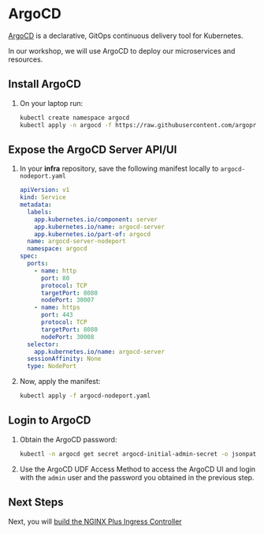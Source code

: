 # ArgoCD

[ArgoCD](https://argoproj.github.io/cd/) is a declarative, GitOps continuous delivery tool for Kubernetes.

In our workshop, we will use ArgoCD to deploy our microservices and resources.

## Install ArgoCD

1. On your laptop run:

    ```bash
    kubectl create namespace argocd
    kubectl apply -n argocd -f https://raw.githubusercontent.com/argoproj/argo-cd/stable/manifests/install.yaml

    ```

## Expose the ArgoCD Server API/UI

1. In your **infra** repository, save the following manifest locally to `argocd-nodeport.yaml`

    ```yml
    apiVersion: v1
    kind: Service
    metadata:
      labels:
        app.kubernetes.io/component: server
        app.kubernetes.io/name: argocd-server
        app.kubernetes.io/part-of: argocd
      name: argocd-server-nodeport
      namespace: argocd
    spec:
      ports:
        - name: http
          port: 80
          protocol: TCP
          targetPort: 8080
          nodePort: 30007
        - name: https
          port: 443
          protocol: TCP
          targetPort: 8080
          nodePort: 30008
      selector:
        app.kubernetes.io/name: argocd-server
      sessionAffinity: None
      type: NodePort
    ```

1. Now, apply the manifest:

    ```bash
    kubectl apply -f argocd-nodeport.yaml
    ```

## Login to ArgoCD

1. Obtain the ArgoCD password:

    ```bash
    kubectl -n argocd get secret argocd-initial-admin-secret -o jsonpath="{.data.password}" | base64 -d; echo
    ```

1. Use the ArgoCD UDF Access Method to access the ArgoCD UI and login with the `admin` user and the password you obtained in the previous step.

## Next Steps

Next, you will [build the NGINX Plus Ingress Controller](build_nic.md)
